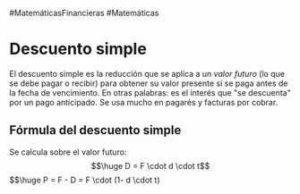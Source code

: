 #MatemáticasFinancieras #Matemáticas 
# Descuento simple

El descuento simple es la reducción que se aplica a un *valor futuro* (lo que se debe pagar o recibir) para obtener su valor presente si se paga antes de la fecha de vencimiento.
En otras palabras: es el interés que "se descuenta" por un pago anticipado.
Se usa mucho en pagarés y facturas por cobrar.

## Fórmula del descuento simple

Se calcula sobre el valor futuro:
$$\huge D = F \cdot d \cdot t$$
$$\huge P = F - D = F \cdot (1- d \cdot t)